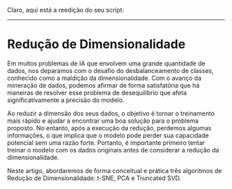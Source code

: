Claro, aqui está a reedição do seu script:

---

# Redução de Dimensionalidade

Em muitos problemas de IA que envolvem uma grande quantidade de dados, nos deparamos com o desafio do desbalanceamento de classes, conhecido como a maldição da dimensionalidade. Com o avanço da mineração de dados, podemos afirmar de forma satisfatória que há maneiras de resolver esse problema de desequilíbrio que afeta significativamente a precisão do modelo.

Ao reduzir a dimensão dos seus dados, o objetivo é tornar o treinamento mais rápido e ajudar a encontrar uma boa solução para o problema proposto. No entanto, após a execução da redução, perdemos algumas informações, o que implica que o modelo pode perder sua capacidade potencial sem uma razão forte. Portanto, é importante primeiro tentar treinar o modelo com os dados originais antes de considerar a redução da dimensionalidade.

Neste artigo, abordaremos de forma conceitual e prática três algoritmos de Redução de Dimensionalidade: t-SNE, PCA e Truncated SVD.


